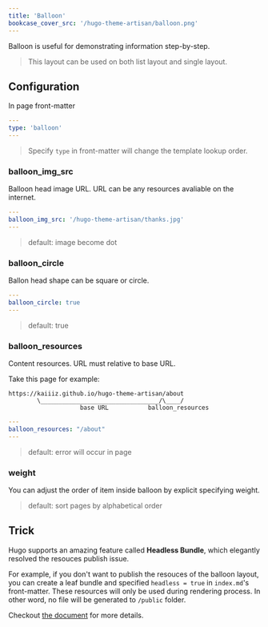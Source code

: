 ```yaml
---
title: 'Balloon'
bookcase_cover_src: '/hugo-theme-artisan/balloon.png'
---
```


Balloon is useful for demonstrating information step-by-step.

> This layout can be used on both list layout and single layout.

## Configuration

In page front-matter

```yaml
---
type: 'balloon'
---
```

> Specify `type` in front-matter will change the template lookup order.

### balloon_img_src

Balloon head image URL. URL can be any resources avaliable on the internet.

```yaml
---
balloon_img_src: '/hugo-theme-artisan/thanks.jpg'
---
```

> default: image become dot

### balloon_circle

Ballon head shape can be square or circle.

```yaml
---
balloon_circle: true
---
```

> default: true

### balloon_resources

Content resources. URL must relative to base URL.

Take this page for example:

```
https://kaiiiz.github.io/hugo-theme-artisan/about
        \_________________________________/\____/
                    base URL           balloon_resources
```

```yaml
---
balloon_resources: "/about"
---
```

> default: error will occur in page

### weight

You can adjust the order of item inside balloon by explicit specifying weight.

> default: sort pages by alphabetical order

## Trick

Hugo supports an amazing feature called **Headless Bundle**, which elegantly resolved the resouces publish issue.

For example, if you don't want to publish the resouces of the balloon layout, you can create a leaf bundle and specified `headless = true` in `index.md`'s front-matter. These resources will only be used during rendering process. In other word, no file will be generated to `/public` folder.

Checkout [the document](https://gohugo.io/content-management/page-bundles/#headless-bundle) for more details.
